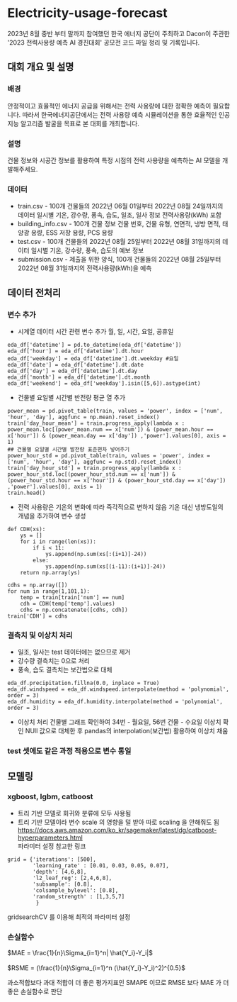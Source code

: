 # Electricity-usage-forecast

2023년 8월 중반 부터 말까지 참여했던 한국 에너지 공단이 주최하고 Dacon이 주관한 '2023 전력사용량 예측 AI 경진대회' 공모전 코드 파일 정리 및 기록입니다. 

## 대회 개요 및 설명

### 배경
안정적이고 효율적인 에너지 공급을 위해서는 전력 사용량에 대한 정확한 예측이 필요합니다.
따라서 한국에너지공단에서는 전력 사용량 예측 시뮬레이션을 통한 효율적인 인공지능 알고리즘 발굴을 목표로 본 대회를 개최합니다.

### 설명
건물 정보와 시공간 정보를 활용하여 특정 시점의 전력 사용량을 예측하는 AI 모델을 개발해주세요.

### 데이터
* train.csv - 100개 건물들의 2022년 06월 01일부터 2022년 08월 24일까지의 데이터
  일시별 기온, 강수량, 풍속, 습도, 일조, 일사 정보
  전력사용량(kWh) 포함
* building_info.csv - 100개 건물 정보
  건물 번호, 건물 유형, 연면적, 냉방 면적, 태양광 용량, ESS 저장 용량, PCS 용량
* test.csv - 100개 건물들의 2022년 08월 25일부터 2022년 08월 31일까지의 데이터
  일시별 기온, 강수량, 풍속, 습도의 예보 정보
* submission.csv - 제출을 위한 양식, 100개 건물들의 2022년 08월 25일부터 2022년 08월 31일까지의 전력사용량(kWh)을 예측

## 데이터 전처리

### 변수 추가
+ 시계열 데이터 시간 관련 변수 추가
  월, 일, 시간, 요일, 공휴일
```
eda_df['datetime'] = pd.to_datetime(eda_df['datetime'])
eda_df['hour'] = eda_df['datetime'].dt.hour
eda_df['weekday'] = eda_df['datetime'].dt.weekday #요일
eda_df['date'] = eda_df['datetime'].dt.date
eda_df['day'] = eda_df['datetime'].dt.day
eda_df['month'] = eda_df['datetime'].dt.month
eda_df['weekend'] = eda_df['weekday'].isin([5,6]).astype(int)
```
+ 건물별 요일별 시간별 반전량 평균 열 추가
```
power_mean = pd.pivot_table(train, values = 'power', index = ['num', 'hour', 'day'], aggfunc = np.mean).reset_index()
train['day_hour_mean'] = train.progress_apply(lambda x : power_mean.loc[(power_mean.num == x['num']) & (power_mean.hour == x['hour']) & (power_mean.day == x['day']) ,'power'].values[0], axis = 1)
## 건물별 요일별 시간별 발전량 표준편차 넣어주기
power_hour_std = pd.pivot_table(train, values = 'power', index = ['num', 'hour', 'day'], aggfunc = np.std).reset_index()
train['day_hour_std'] = train.progress_apply(lambda x : power_hour_std.loc[(power_hour_std.num == x['num']) & (power_hour_std.hour == x['hour']) & (power_hour_std.day == x['day']) ,'power'].values[0], axis = 1)
train.head()
```


+ 전력 사용량은 기온의 변화에 따라 즉각적으로 변하지 않음
  기온 대신 냉방도일의 개념을 추가하여 변수 생성
```
def CDH(xs):
    ys = []
    for i in range(len(xs)):
        if i < 11:
            ys.append(np.sum(xs[:(i+1)]-24))
        else:
            ys.append(np.sum(xs[(i-11):(i+1)]-24))
    return np.array(ys)

cdhs = np.array([])
for num in range(1,101,1):
    temp = train[train['num'] == num]
    cdh = CDH(temp['temp'].values)
    cdhs = np.concatenate([cdhs, cdh])
train['CDH'] = cdhs
```

### 결측치 및 이상치 처리
+ 일조, 일사는 test 데이터에는 없으므로 제거
+ 강수량 결측치는 0으로 처리
+ 풍속, 습도 결측치는 보간법으로 대체
```
eda_df.precipitation.fillna(0.0, inplace = True)
eda_df.windspeed = eda_df.windspeed.interpolate(method = 'polynomial', order = 3)
eda_df.humidity = eda_df.humidity.interpolate(method = 'polynomial', order = 3)
```
+ 이상치 처리
  건물별 그래프 확인하여 34번 - 월요일, 56번 건물 - 수요일 이상치 확인
  NUll 값으로 대체한 후 pandas의 interpolation(보간법) 활용하여 이상치 채움

### test 셋에도 같은 과정 적용으로 변수 통일



## 모델링

### xgboost, lgbm, catboost
+ 트리 기반 모델로 회귀와 분류에 모두 사용됨
+ 트리 기반 모델이라 변수 scale 의 영향을 덜 받아 따로 scaling 을 안해줘도 됨
https://docs.aws.amazon.com/ko_kr/sagemaker/latest/dg/catboost-hyperparameters.html  
파라미터 설정 참고한 링크

```
grid = {'iterations': [500],
        'learning_rate' : [0.01, 0.03, 0.05, 0.07],
        'depth': [4,6,8],
        'l2_leaf_reg': [2,4,6,8],
        'subsample': [0.8],
        'colsample_bylevel': [0.8],
        'random_strength' : [1,3,5,7]
         }
```
gridsearchCV 를 이용해 최적의 파라미터 설정

### 손실함수
$MAE = \frac{1}{n}\Sigma_{i=1}^n| \hat{Y_i}-Y_i|$ <br/><br/>
$RSME = (\frac{1}{n}\Sigma_{i=1}^n (\hat{Y_i}-Y_i)^2)^{0.5}$  

과소적합보다 과대 적합이 더 좋은 평가지표인 SMAPE 이므로 RMSE 보다 MAE 가 더 좋은 손실함수로 판단




